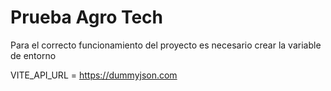 # Prueba Agro Tech

Para el correcto funcionamiento del proyecto es necesario crear la variable de entorno
 
VITE_API_URL = https://dummyjson.com
